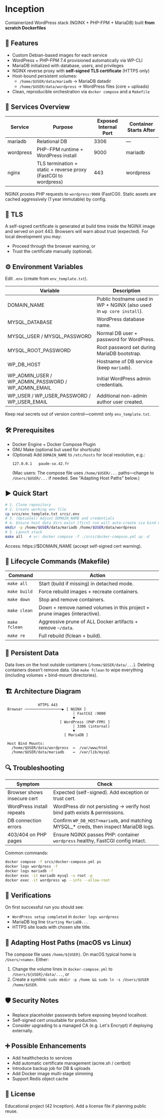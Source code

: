 # Inception

Containerized WordPress stack (NGINX + PHP-FPM + MariaDB) built **from scratch Dockerfiles**

## 🚀 Features
- Custom Debian-based images for each service
- WordPress + PHP-FPM 7.4 provisioned automatically via WP-CLI
- MariaDB initialized with database, users, and privileges
- NGINX reverse proxy with **self-signed TLS certificate** (HTTPS only)
- Host-bound persistent volumes:
  - `/home/$USER/data/mariadb` → MariaDB datadir
  - `/home/$USER/data/wordpress` → WordPress files (core + uploads)
- Clean, reproducible orchestration via `docker compose` and a `Makefile`

## 🔧 Services Overview
| Service   | Purpose | Exposed Internal Port | Container Starts After |
|-----------|---------|-----------------------|------------------------|
| mariadb   | Relational DB | 3306 | — |
| wordpress | PHP-FPM runtime + WordPress install | 9000 | mariadb |
| nginx     | TLS termination + static + reverse proxy (FastCGI to wordpress) | 443 | wordpress |

NGINX proxies PHP requests to `wordpress:9000` (FastCGI). Static assets are cached aggressively (1 year immutable) by config.

## 🔐 TLS
A self-signed certificate is generated at build time inside the NGINX image and served on port 443. Browsers will warn about trust (expected). For local development you may:
- Proceed through the browser warning, or
- Trust the certificate manually (optional).

## ⚙️ Environment Variables
Edit `.env` (create from `env_template.txt`).

| Variable | Description |
|----------|-------------|
| DOMAIN_NAME | Public hostname used in WP + NGINX (also used in `wp core install`). |
| MYSQL_DATABASE | WordPress database name. |
| MYSQL_USER / MYSQL_PASSWORD | Normal DB user + password for WordPress. |
| MYSQL_ROOT_PASSWORD | Root password set during MariaDB bootstrap. |
| WP_DB_HOST | Hostname of DB service (keep `mariadb`). |
| WP_ADMIN_USER / WP_ADMIN_PASSWORD / WP_ADMIN_EMAIL | Initial WordPress admin credentials. |
| WP_USER / WP_USER_PASSWORD / WP_USER_EMAIL | Additional non-admin author user created. |

Keep real secrets out of version control—commit only `env_template.txt`.

## 🛠 Prerequisites
- Docker Engine + Docker Compose Plugin
- GNU Make (optional but used for shortcuts)
- (Optional) Add `DOMAIN_NAME` to `/etc/hosts` for local resolution, e.g.:
  ```
  127.0.0.1   paude-so.42.fr
  ```
  (Mac users: The compose file uses `/home/$USER/...` paths—change to `/Users/$USER/...` if needed. See "Adapting Host Paths" below.)

## ▶️ Quick Start
```bash
# 1. Clone repository
# 2. Create working env file
cp srcs/env_template.txt srcs/.env
# 3. (Optional) Adjust DOMAIN_NAME and credentials
# 4. Ensure host data dirs exist (first run will auto-create via bind mount)
mkdir -p /home/$USER/data/mariadb /home/$USER/data/wordpress
# 5. Launch stack
make all   # or: docker compose -f ./srcs/docker-compose.yml up -d
```
Access: https://$DOMAIN_NAME (accept self-signed cert warning).

## 🔄 Lifecycle Commands (Makefile)
| Command | Action |
|---------|--------|
| `make all` | Start (build if missing) in detached mode. |
| `make build` | Force rebuild images + recreate containers. |
| `make down` | Stop and remove containers. |
| `make clean` | Down + remove named volumes in this project + prune images (interactive). |
| `make fclean` | Aggressive prune of ALL Docker artifacts + remove `~/data`. |
| `make re` | Full rebuild (fclean + build). |

## 🧹 Persistent Data
Data lives on the host outside containers (`/home/$USER/data/...`). Deleting containers doesn’t remove data. Use `make fclean` to wipe everything (including volumes + bind-mount directories).

## 🏗 Architecture Diagram
```
               HTTPS 443
 Browser ─────────────────▶ [ NGINX ]
                               │ FastCGI :9000
                               ▼
                         [ WordPress (PHP-FPM) ]
                               │ 3306 (internal)
                               ▼
                           [ MariaDB ]

 Host Bind Mounts:
   /home/$USER/data/wordpress  ↔  /var/www/html
   /home/$USER/data/mariadb    ↔  /var/lib/mysql
```

## 🔍 Troubleshooting
| Symptom | Check |
|---------|-------|
| Browser shows insecure cert | Expected (self-signed). Add exception or trust cert. |
| WordPress install repeats | WordPress dir not persisting → verify host bind path exists & permissions. |
| DB connection errors | Confirm `WP_DB_HOST=mariadb`, and matching MYSQL_* creds, then inspect MariaDB logs. |
| 403/404 on PHP pages | Ensure NGINX passes PHP: container `wordpress` healthy, FastCGI config intact. |

Common commands:
```bash
docker compose -f srcs/docker-compose.yml ps
docker logs wordpress -f
docker logs mariadb -f
docker exec -it mariadb mysql -u root -p
docker exec -it wordpress wp --info --allow-root
```

## 🧪 Verifications
On first successful run you should see:
- `WordPress setup completed` in `docker logs wordpress`
- MariaDB log line `Starting MariaDB...`
- HTTPS site loads with chosen site title.

## 🔄 Adapting Host Paths (macOS vs Linux)
The compose file uses `/home/${USER}`. On macOS typical home is `/Users/<name>`. Either:
1. Change the volume lines in `docker-compose.yml` to `/Users/${USER}/data/...`, or
2. Create a symlink: `sudo mkdir -p /home && sudo ln -s /Users/$USER /home/$USER`.

## 🛡 Security Notes
- Replace placeholder passwords before exposing beyond localhost.
- Self-signed cert unsuitable for production.
- Consider upgrading to a managed CA (e.g. Let's Encrypt) if deploying externally.

## ➕ Possible Enhancements
- Add healthchecks to services
- Add automatic certificate management (acme.sh / certbot)
- Introduce backup job for DB & uploads
- Add Docker image multi-stage slimming
- Support Redis object cache

## 📜 License
Educational project (42 Inception). Add a license file if planning public reuse.
